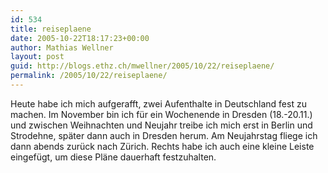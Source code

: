 ```yaml
---
id: 534
title: reiseplaene
date: 2005-10-22T18:17:23+00:00
author: Mathias Wellner
layout: post
guid: http://blogs.ethz.ch/mwellner/2005/10/22/reiseplaene/
permalink: /2005/10/22/reiseplaene/
---
```

Heute habe ich mich aufgerafft, zwei Aufenthalte in Deutschland fest zu machen. Im November bin ich für ein Wochenende in Dresden (18.-20.11.) und zwischen Weihnachten und Neujahr treibe ich mich erst in Berlin und Strodehne, später dann auch in Dresden herum. Am Neujahrstag fliege ich dann abends zurück nach Zürich. Rechts habe ich auch eine kleine Leiste eingefügt, um diese Pläne dauerhaft festzuhalten.